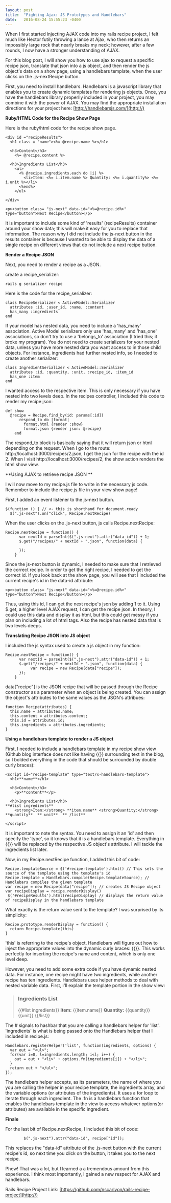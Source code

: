 ```yaml
---
layout: post
title:  "Fighting Ajax: JS Prototypes and Handlebars"
date:   2016-08-24 15:55:23 -0400
---
```


When I first started injecting AJAX code into my rails recipe project, I felt much like Hector futily throwing a lance at Ajax, who then returns an impossibly large rock that nearly breaks my neck; however, after a few rounds, I now have a stronger understanding of AJAX. 

For this blog post, I will show you how to use ajax to request a specific recipe json, translate that json into a js object, and then render the js object's data on a show page, using a handlebars template, when the user clicks on the .js-nextRecipe button. 

First, you need to install handlebars. Handlebars is a javascript library that enables you to create dynamic templates for rendering js objects. Once, you have the handlebars library properlly included in your project, you may combine it with the power of AJAX. You may find the appropriate installation directions for your project here: [http://handlebarsjs.com/](http://) 

**Ruby/HTML Code for the Recipe Show Page**

Here is the ruby/html code for the recipe show page.

```
<div id ="recipeResults">
  <h1 class = "name"><%= @recipe.name %></h1>

  <h3>Content</h3>
    <%= @recipe.content %>

  <h3>Ingredients List</h3>
    <ul>
      <% @recipe.ingredients.each do |i| %>
        <li>Item: <%= i.item.name %> Quantity: <%= i.quantity%> <%= i.unit %></li>
      <%end%>
    </ul>

</div>

<p><button class= "js-next" data-id="<%=@recipe.id%>" type="button">Next Recipe</button></p>
```

It is important to include some kind of 'results' (recipeResults) container around your show data; this will make it easy for you to replace that information. The reason why I did not include the js-next button in the results container is because I wanted to be able to display the data of a single recipe on different views that do not include a next recipe button.

**Render a Recipe JSON**

Next, you need to render a recipe as a JSON. 

create a recipe_serializer: 

```
rails g serializer recipe
```

Here is the code for the recipe_serializer: 

```
class RecipeSerializer < ActiveModel::Serializer
  attributes :id, :user_id, :name, :content
  has_many :ingredients
end
```

If your model has nested data, you need to include a 'has_many' association. Active Model serializers only use 'has_many' and 'has_one' associations, so don't try to use a 'belongs_to' association (I tried this; it broke my program). You do not need to create serializers for your nested data, unless you have more nested data you want access to in those child objects. For instance, ingredients had further nested info, so I needed to create another serializer:

```
class IngredientSerializer < ActiveModel::Serializer
  attributes :id, :quantity, :unit, :recipe_id, :item_id
  has_one :item
end
```

I wanted access to the respective item. This is only necessary if you have nested info two levels deep. In the recipes controller, I included this code to render my recipe json:

```
def show
  @recipe = Recipe.find_by(id: params[:id])
      respond_to do |format|
        format.html {render :show}
        format.json {render json: @recipe}
    end
```

The respond_to block is basically saying that it will return json or html depending on the request. When I go to the route: http://localhost:3000/recipes/2.json, I get the json for the recipe with the id 2. When I visit http://localhost:3000/recipes/2, the show action renders the html show view.

**Using AJAX to retrieve recipe JSON **

I will now move to my recipe.js file to write in the necessary js code. Remember to include the recipe.js file in your view show page! 

First, I added an event listener to the js-next button.

```
$(function () { // <- this is shorthand for document.ready
  $(".js-next").on("click", Recipe.nextRecipe)
```

 When the user clicks on the .js-next button, js calls Recipe.nextRecipe: 

```
Recipe.nextRecipe = function() {
      var nextId = parseInt($(".js-next").attr("data-id")) + 1;
      $.get("/recipes/" + nextId + ".json", function(data) {

      });
    }

```

Since the js-next button is dynamic, I needed to make sure that I retrieved the correct recipe. In order to get the right recipe, I needed to get the correct id. If you look back at the show page, you will see that I included the current recipe's id in the data-id attribute: 

```
<p><button class= "js-next" data-id="<%=@recipe.id%>" type="button">Next Recipe</button></p>
```

Thus, using this id, I can get the next recipe's json by adding 1 to it. Using $.get, a higher level AJAX request, I can get the recipe json. In theory, I could use this data and display it as html, but this could get messy if you plan on including a lot of html tags. Also the recipe has nested data that is two levels deeps. 



**Translating Recipe JSON into JS object**

I included the js syntax used to create a js object in my function:

```
Recipe.nextRecipe = function() {
      var nextId = parseInt($(".js-next").attr("data-id")) + 1;
      $.get("/recipes/" + nextId + ".json", function(data) {
           var recipe = new Recipe(data["recipe"]);
      });
    }
```

data["recipe"] is the JSON recipe that will be passed through the Recipe constructor as a parameter when an object is being created. You can assign the object's attributes to the same values as the JSON's attribues:

```
function Recipe(attributes) {
  this.name = attributes.name;
  this.content = attributes.content;
  this.id = attributes.id;
  this.ingredients = attributes.ingredients;
}
```

**Using a handlebars template to render a JS object**

First, I needed to include a handlebars template in my recipe show view (Github blog interface does not like having {{}} surrounding text in the blog, so I bolded everything in the code that should be surrounded by double curly braces):

```
<script id="recipe-template" type="text/x-handlebars-template">
  <h1>**name**</h1>

  <h3>Content</h3>
    <p>**content**</p>

  <h3>Ingredients List</h3>
**#list ingredients**
    <strong>Item:</strong> **item.name** <strong>Quantity:</strong> **quantity**  ** unit**  ** /list**

</script>
```

It is important to note the syntax. You need to assign it an 'id' and then specify the 'type', so it knows that it is a handlebars template. Everything in {{}} will be replaced by the respective JS object's attribute. I will tackle the ingredients list later.

Now, in my Recipe.nextRecipe function, I added this bit of code:

```
Recipe.templateSource = $('#recipe-template').html() // This sets the source of the template using the template's id
Recipe.template = Handlebars.compile(Recipe.templateSource); // Handlebars compiles the given template
var recipe = new Recipe(data["recipe"]); // creates JS Recipe object
var recipeDisplay = recipe.renderDisplay() 
 $('#recipeResults').html(recipeDisplay) // displays the return value of recipeDisplay in the handlebars template 
```

What exactly is the return value sent to the template? I was surprised by its simplicity:

```
Recipe.prototype.renderDisplay = function() {
  return Recipe.template(this) 
}
```

'this' is referring to the recipe's object. Handlebars will figure out how to inject the appropriate values into the dynamic curly braces: {{}}. This works perfectly for inserting the recipe's name and content, which is only one level deep. 

However, you need to add some extra code if you have dynamic nested data. For instance, one recipe might have two ingredients, while another recipe has ten ingredients. Handlebars uses helper methods to deal with nested variable data. First, I'll explain the template portion in the show view:

> 
>   <h3>Ingredients List</h3>
>     {{#list ingredients}}
>     <strong>Item:</strong> {{item.name}} <strong>Quantity:</strong> {{quantity}} {{unit}}
> 		{{/list}}
> 

The # signals to hashbar that you are calling a handlebars helper for 'list'. 'ingredients' is what is being passed onto the Handlebars helper that I included in recipe.js:

```
Handlebars.registerHelper('list', function(ingredients, options) {
  var out = "<ul>";
  for(var i=0, l=ingredients.length; i<l; i++) {
    out = out + "<li>" + options.fn(ingredients[i]) + "</li>";
  }
  return out + "</ul>";
});
```

The handlebars helper accepts, as its parameters, the name of where you you are calling the helper in your recipe template, the ingredients array, and the variable options (or attributes of the ingredients). It uses a for loop to iterate through each ingredient. The .fn is a handlebars function that enables the handlebars template in the view to access whatever options(or attributes) are available in the specific ingredient.

**Finale**

For the last bit of Recipe.nextRecipe, I included this bit of code:

```
        $(".js-next").attr("data-id", recipe["id"]);
```

This replaces the "data-id" attribute of the .js-next button with the current recipe's id, so next time you click on the button, it takes you to the next recipe.

Phew! That was a lot, but I learned a a tremendous amount from this experience. I think most importantly, I gained a new respect for AJAX and handlebars.


Rails Recipe Project Link: [https://github.com/nscarlyon/rails-recipe-project](http://)

